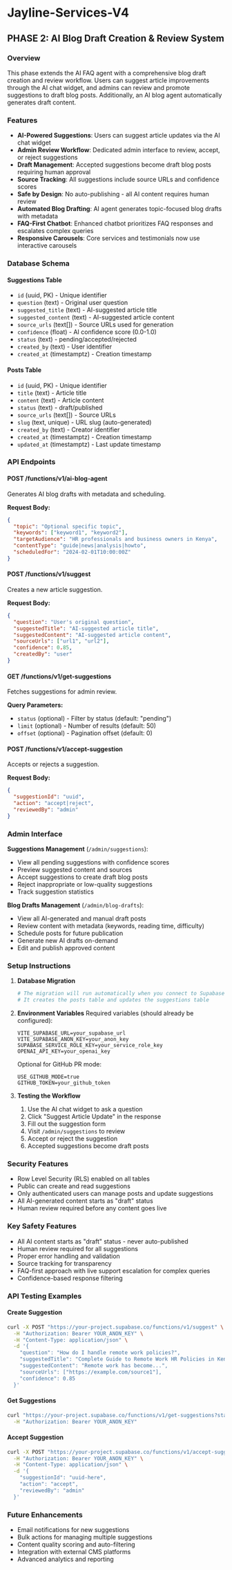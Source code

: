 # Jayline-Services-V4

## PHASE 2: AI Blog Draft Creation & Review System

### Overview
This phase extends the AI FAQ agent with a comprehensive blog draft creation and review workflow. Users can suggest article improvements through the AI chat widget, and admins can review and promote suggestions to draft blog posts. Additionally, an AI blog agent automatically generates draft content.

### Features
- **AI-Powered Suggestions**: Users can suggest article updates via the AI chat widget
- **Admin Review Workflow**: Dedicated admin interface to review, accept, or reject suggestions
- **Draft Management**: Accepted suggestions become draft blog posts requiring human approval
- **Source Tracking**: All suggestions include source URLs and confidence scores
- **Safe by Design**: No auto-publishing - all AI content requires human review
- **Automated Blog Drafting**: AI agent generates topic-focused blog drafts with metadata
- **FAQ-First Chatbot**: Enhanced chatbot prioritizes FAQ responses and escalates complex queries
- **Responsive Carousels**: Core services and testimonials now use interactive carousels

### Database Schema

#### Suggestions Table
- `id` (uuid, PK) - Unique identifier
- `question` (text) - Original user question
- `suggested_title` (text) - AI-suggested article title
- `suggested_content` (text) - AI-suggested article content
- `source_urls` (text[]) - Source URLs used for generation
- `confidence` (float) - AI confidence score (0.0-1.0)
- `status` (text) - pending/accepted/rejected
- `created_by` (text) - User identifier
- `created_at` (timestamptz) - Creation timestamp

#### Posts Table
- `id` (uuid, PK) - Unique identifier
- `title` (text) - Article title
- `content` (text) - Article content
- `status` (text) - draft/published
- `source_urls` (text[]) - Source URLs
- `slug` (text, unique) - URL slug (auto-generated)
- `created_by` (text) - Creator identifier
- `created_at` (timestamptz) - Creation timestamp
- `updated_at` (timestamptz) - Last update timestamp

### API Endpoints

#### POST /functions/v1/ai-blog-agent
Generates AI blog drafts with metadata and scheduling.

**Request Body:**
```json
{
  "topic": "Optional specific topic",
  "keywords": ["keyword1", "keyword2"],
  "targetAudience": "HR professionals and business owners in Kenya",
  "contentType": "guide|news|analysis|howto",
  "scheduledFor": "2024-02-01T10:00:00Z"
}
```

#### POST /functions/v1/suggest
Creates a new article suggestion.

**Request Body:**
```json
{
  "question": "User's original question",
  "suggestedTitle": "AI-suggested article title",
  "suggestedContent": "AI-suggested article content",
  "sourceUrls": ["url1", "url2"],
  "confidence": 0.85,
  "createdBy": "user"
}
```

#### GET /functions/v1/get-suggestions
Fetches suggestions for admin review.

**Query Parameters:**
- `status` (optional) - Filter by status (default: "pending")
- `limit` (optional) - Number of results (default: 50)
- `offset` (optional) - Pagination offset (default: 0)

#### POST /functions/v1/accept-suggestion
Accepts or rejects a suggestion.

**Request Body:**
```json
{
  "suggestionId": "uuid",
  "action": "accept|reject",
  "reviewedBy": "admin"
}
```

### Admin Interface

**Suggestions Management** (`/admin/suggestions`):
- View all pending suggestions with confidence scores
- Preview suggested content and sources
- Accept suggestions to create draft blog posts
- Reject inappropriate or low-quality suggestions
- Track suggestion statistics

**Blog Drafts Management** (`/admin/blog-drafts`):
- View all AI-generated and manual draft posts
- Review content with metadata (keywords, reading time, difficulty)
- Schedule posts for future publication
- Generate new AI drafts on-demand
- Edit and publish approved content
### Setup Instructions

1. **Database Migration**
   ```bash
   # The migration will run automatically when you connect to Supabase
   # It creates the posts table and updates the suggestions table
   ```

2. **Environment Variables**
   Required variables (should already be configured):
   ```env
   VITE_SUPABASE_URL=your_supabase_url
   VITE_SUPABASE_ANON_KEY=your_anon_key
   SUPABASE_SERVICE_ROLE_KEY=your_service_role_key
   OPENAI_API_KEY=your_openai_key
   ```

   Optional for GitHub PR mode:
   ```env
   USE_GITHUB_MODE=true
   GITHUB_TOKEN=your_github_token
   ```

3. **Testing the Workflow**
   1. Use the AI chat widget to ask a question
   2. Click "Suggest Article Update" in the response
   3. Fill out the suggestion form
   4. Visit `/admin/suggestions` to review
   5. Accept or reject the suggestion
   6. Accepted suggestions become draft posts

### Security Features
- Row Level Security (RLS) enabled on all tables
- Public can create and read suggestions
- Only authenticated users can manage posts and update suggestions
- All AI-generated content starts as "draft" status
- Human review required before any content goes live

### Key Safety Features
- All AI content starts as "draft" status - never auto-published
- Human review required for all suggestions
- Proper error handling and validation
- Source tracking for transparency
- FAQ-first approach with live support escalation for complex queries
- Confidence-based response filtering

### API Testing Examples

#### Create Suggestion
```bash
curl -X POST "https://your-project.supabase.co/functions/v1/suggest" \
  -H "Authorization: Bearer YOUR_ANON_KEY" \
  -H "Content-Type: application/json" \
  -d '{
    "question": "How do I handle remote work policies?",
    "suggestedTitle": "Complete Guide to Remote Work HR Policies in Kenya",
    "suggestedContent": "Remote work has become...",
    "sourceUrls": ["https://example.com/source1"],
    "confidence": 0.85
  }'
```

#### Get Suggestions
```bash
curl "https://your-project.supabase.co/functions/v1/get-suggestions?status=pending&limit=10" \
  -H "Authorization: Bearer YOUR_ANON_KEY"
```

#### Accept Suggestion
```bash
curl -X POST "https://your-project.supabase.co/functions/v1/accept-suggestion" \
  -H "Authorization: Bearer YOUR_ANON_KEY" \
  -H "Content-Type: application/json" \
  -d '{
    "suggestionId": "uuid-here",
    "action": "accept",
    "reviewedBy": "admin"
  }'
```

### Future Enhancements
- Email notifications for new suggestions
- Bulk actions for managing multiple suggestions
- Content quality scoring and auto-filtering
- Integration with external CMS platforms
- Advanced analytics and reporting